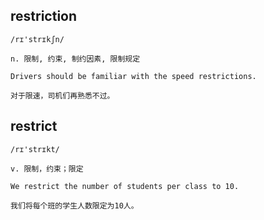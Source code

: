 ## restriction
```
/rɪ'strɪkʃn/

n. 限制, 约束, 制约因素, 限制规定

Drivers should be familiar with the speed restrictions.

对于限速，司机们再熟悉不过。
```

## restrict
```
/rɪ'strɪkt/

v. 限制，约束；限定

We restrict the number of students per class to 10.

我们将每个班的学生人数限定为10人。
```